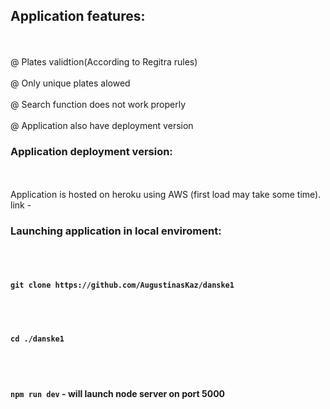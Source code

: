 ## Application features:
<br /><br />
@ Plates validtion(According to Regitra rules)
<br /><br />
@ Only unique plates alowed
<br /><br />
@ Search function does not work properly
<br /><br />
@ Application also have deployment version

###  Application deployment version:
<br /><br />
Application is hosted on heroku using AWS (first load may take some time). link - 

### Launching application in local enviroment:
<br /><br />

#### `git clone https://github.com/AugustinasKaz/danske1`
<br /><br />

#### `cd ./danske1`
<br /><br />

#### `npm run dev` - will launch node server on port 5000 
